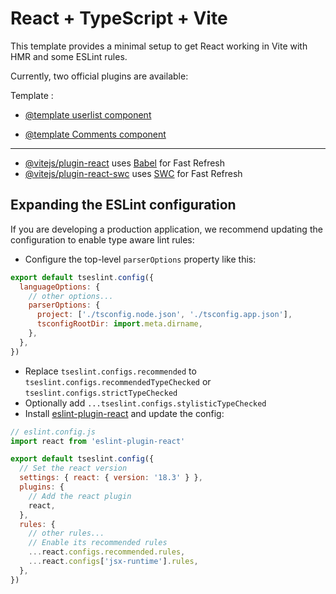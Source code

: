 # React + TypeScript + Vite

This template provides a minimal setup to get React working in Vite with HMR and some ESLint rules.

Currently, two official plugins are available:

Template :

- [@template userlist component](https://www.material-tailwind.com/docs/html/list)

- [@template Comments component](https://www.creative-tim.com/twcomponents/component/comment-1)
________________________________________________________________________________________________________________________________________________________________________________________
- [@vitejs/plugin-react](https://github.com/vitejs/vite-plugin-react/blob/main/packages/plugin-react/README.md) uses [Babel](https://babeljs.io/) for Fast Refresh
- [@vitejs/plugin-react-swc](https://github.com/vitejs/vite-plugin-react-swc) uses [SWC](https://swc.rs/) for Fast Refresh

## Expanding the ESLint configuration

If you are developing a production application, we recommend updating the configuration to enable type aware lint rules:

- Configure the top-level `parserOptions` property like this:

```js
export default tseslint.config({
  languageOptions: {
    // other options...
    parserOptions: {
      project: ['./tsconfig.node.json', './tsconfig.app.json'],
      tsconfigRootDir: import.meta.dirname,
    },
  },
})
```

- Replace `tseslint.configs.recommended` to `tseslint.configs.recommendedTypeChecked` or `tseslint.configs.strictTypeChecked`
- Optionally add `...tseslint.configs.stylisticTypeChecked`
- Install [eslint-plugin-react](https://github.com/jsx-eslint/eslint-plugin-react) and update the config:

```js
// eslint.config.js
import react from 'eslint-plugin-react'

export default tseslint.config({
  // Set the react version
  settings: { react: { version: '18.3' } },
  plugins: {
    // Add the react plugin
    react,
  },
  rules: {
    // other rules...
    // Enable its recommended rules
    ...react.configs.recommended.rules,
    ...react.configs['jsx-runtime'].rules,
  },
})
```
